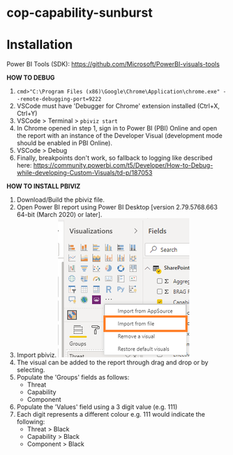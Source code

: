 # cop-capability-sunburst

# Installation

Power BI Tools (SDK):
https://github.com/Microsoft/PowerBI-visuals-tools

**HOW TO DEBUG**
1. `cmd>"C:\Program Files (x86)\Google\Chrome\Application\chrome.exe" --remote-debugging-port=9222`
2. VSCode must have 'Debugger for Chrome' extension installed (Ctrl+X, Ctrl+Y)
3. VSCode > Terminal > `pbiviz start`
4. In Chrome opened in step 1, sign in to Power BI (PBI) Online and open the report with an instance of the Developer Visual (development mode should be enabled in PBI Online).
5. VSCode > Debug
6. Finally, breakpoints don't work, so fallback to logging like described here:
https://community.powerbi.com/t5/Developer/How-to-Debug-while-developing-Custom-Visuals/td-p/187053

**HOW TO INSTALL PBIVIZ**
1. Download/Build the pbiviz file.
2. Open Power BI report using Power BI Desktop [version 2.79.5768.663 64-bit (March 2020) or later].
3. Import pbiviz.
![Visual Import](https://github.com/UKHomeOffice/cop-capability-sunburst/blob/master/images/importvisual.png)
4. The visual can be added to the report through drag and drop or by selecting.
5. Populate the 'Groups' fields as follows:
    - Threat
    - Capability
    - Component
6. Populate the 'Values' field using a 3 digit value (e.g. 111)
7. Each digit represents a different colour e.g. 111 would indicate the following:
    - Threat > Black
    - Capability > Black
    - Component > Black